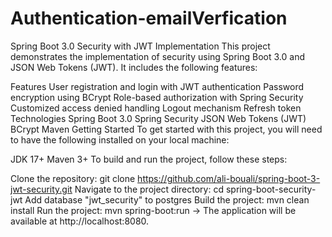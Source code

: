 # Authentication-emailVerfication
Spring Boot 3.0 Security with JWT Implementation
This project demonstrates the implementation of security using Spring Boot 3.0 and JSON Web Tokens (JWT). It includes the following features:

Features
User registration and login with JWT authentication
Password encryption using BCrypt
Role-based authorization with Spring Security
Customized access denied handling
Logout mechanism
Refresh token
Technologies
Spring Boot 3.0
Spring Security
JSON Web Tokens (JWT)
BCrypt
Maven
Getting Started
To get started with this project, you will need to have the following installed on your local machine:

JDK 17+
Maven 3+
To build and run the project, follow these steps:

Clone the repository: git clone https://github.com/ali-bouali/spring-boot-3-jwt-security.git
Navigate to the project directory: cd spring-boot-security-jwt
Add database "jwt_security" to postgres
Build the project: mvn clean install
Run the project: mvn spring-boot:run
-> The application will be available at http://localhost:8080.
